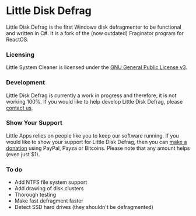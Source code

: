 Little Disk Defrag
=====================

Little Disk Defrag is the first Windows disk defragmenter to be functional and written in C#. It is a fork of the (now outdated) Fraginator program for ReactOS. 

### Licensing ###

Little System Cleaner is licensed under the [GNU General Public License v3](http://www.gnu.org/licenses/gpl.html).

### Development ###

Little Disk Defrag is currently a work in progress and therefore, it is not working 100%. If you would like to help develop Little Disk Defrag, please [contact us](http://www.little-apps.com/contact.html).

### Show Your Support ###

Little Apps relies on people like you to keep our software running. If you would like to show your support for Little Disk Defrag, then you can [make a donation](http://www.little-apps.com/?donate) using PayPal, Payza or Bitcoins. Please note that any amount helps (even just $1).

### To do ###

 * Add NTFS file system support
 * Add drawing of disk clusters
 * Thorough testing
 * Make fast defragment faster
 * Detect SSD hard drives (they shouldn't be defragmented)
